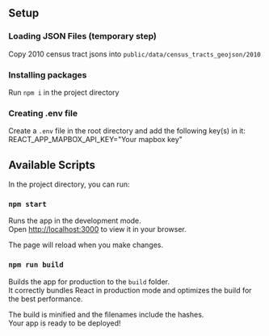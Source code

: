 ## Setup

### Loading JSON Files (temporary step)

Copy 2010 census tract jsons into `public/data/census_tracts_geojson/2010` 
### Installing packages

Run `npm i` in the project directory

### Creating .env file

Create a `.env` file in the root directory and add the following key(s) in it:
    REACT_APP_MAPBOX_API_KEY="Your mapbox key"

## Available Scripts

In the project directory, you can run:

### `npm start`

Runs the app in the development mode.\
Open [http://localhost:3000](http://localhost:3000) to view it in your browser.

The page will reload when you make changes.

### `npm run build`

Builds the app for production to the `build` folder.\
It correctly bundles React in production mode and optimizes the build for the best performance.

The build is minified and the filenames include the hashes.\
Your app is ready to be deployed!
